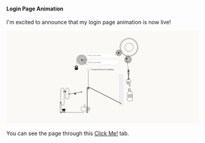 <h4>Login Page Animation</h4>
<p>I'm excited to announce that my login page animation is now live!</p>
<img src="/assets/image.png" alt="Animation_Image">
<p>You can see the page through this <a href="https://login-page01-yr.vercel.app/">Click Me!</a> tab.</p>
